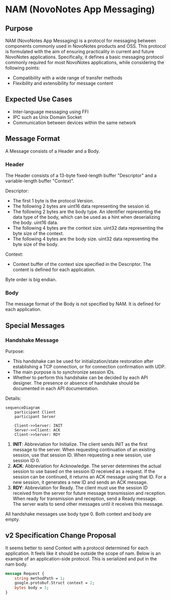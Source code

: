 # NAM (NovoNotes App Messaging)

## Purpose

NAM (NovoNotes App Messaging) is a protocol for messaging between components commonly used in NovoNotes products and OSS.
This protocol is formulated with the aim of ensuring practicality in current and future NovoNotes applications.
Specifically, it defines a basic messaging protocol commonly required for most NovoNotes applications, while considering the following points:

- Compatibility with a wide range of transfer methods
- Flexibility and extensibility for message content

## Expected Use Cases

- Inter-language messaging using FFI
- IPC such as Unix Domain Socket
- Communication between devices within the same network

## Message Format

A Message consists of a Header and a Body.

### Header

The Header consists of a 13-byte fixed-length buffer "Descriptor" and a variable-length buffer "Context".

Descriptor:

- The first 1 byte is the protocol Version.
- The following 2 bytes are uint16 data representing the session id.
- The following 2 bytes are the body type. An identifier representing the data type of the body, which can be used as a hint when deserializing the body. uint16 data.
- The following 4 bytes are the context size. uint32 data representing the byte size of the context.
- The following 4 bytes are the body size. uint32 data representing the byte size of the body.

Context:

- Context buffer of the context size specified in the Descriptor. The content is defined for each application.

Byte order is big endian.

### Body

The message format of the Body is not specified by NAM. It is defined for each application.

## Special Messages

### Handshake Message

Purpose:

- This handshake can be used for initialization/state restoration after establishing a TCP connection, or for connection confirmation with UDP.
- The main purpose is to synchronize session IDs.
- Whether to perform this handshake can be decided by each API designer. The presence or absence of handshake should be documented in each API documentation.

Details:

```mermaid
sequenceDiagram
    participant Client
    participant Server

    Client->>Server: INIT
    Server->>Client: ACK
    Client->>Server: RDY
```

1. **INIT**: Abbreviation for Initialize. The client sends INIT as the first message to the server. When requesting continuation of an existing session, use that session ID. When requesting a new session, use session ID 0.
2. **ACK**: Abbreviation for Acknowledge. The server determines the actual session to use based on the session ID received as a request. If the session can be continued, it returns an ACK message using that ID. For a new session, it generates a new ID and sends an ACK message.
3. **RDY**: Abbreviation for Ready. The client must use the session ID received from the server for future message transmission and reception. When ready for transmission and reception, send a Ready message. The server waits to send other messages until it receives this message.

All handshake messages use body type 0. Both context and body are empty.

## v2 Specification Change Proposal

It seems better to send Context with a protocol determined for each application. It feels like it should be outside the scope of nam.
Below is an example of an application-side protocol. This is serialized and put in the nam body.

```protobuf
message Request {
    string methodPath = 1;
    google.protobuf.Struct context = 2;
    bytes body = 3;
}
```